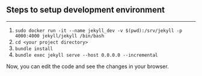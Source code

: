 ## Steps to setup development environment
---

1. `sudo docker run -it --name jekyll_dev -v $(pwd):/srv/jekyll -p 4000:4000 jekyll/jekyll /bin/bash`
2. `cd <your project directory>`
3. `bundle install`
4. `bundle exec jekyll serve --host 0.0.0.0 --incremental`

Now, you can edit the code and see the changes in your browser.